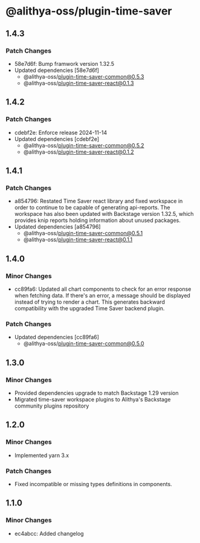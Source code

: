 # @alithya-oss/plugin-time-saver

## 1.4.3

### Patch Changes

- 58e7d6f: Bump framwork version 1.32.5
- Updated dependencies [58e7d6f]
  - @alithya-oss/plugin-time-saver-common@0.5.3
  - @alithya-oss/plugin-time-saver-react@0.1.3

## 1.4.2

### Patch Changes

- cdebf2e: Enforce release 2024-11-14
- Updated dependencies [cdebf2e]
  - @alithya-oss/plugin-time-saver-common@0.5.2
  - @alithya-oss/plugin-time-saver-react@0.1.2

## 1.4.1

### Patch Changes

- a854796: Restated Time Saver react library and fixed workspace in order to continue to be capable of generating api-reports. The workspace has also been updated with Backstage version 1.32.5, which provides knip reports holding information about unused packages.
- Updated dependencies [a854796]
  - @alithya-oss/plugin-time-saver-common@0.5.1
  - @alithya-oss/plugin-time-saver-react@0.1.1

## 1.4.0

### Minor Changes

- cc89fa6: Updated all chart components to check for an error response when fetching data. If there's an error, a message should be displayed instead of trying to render a chart. This generates backward compatibility with the upgraded Time Saver backend plugin.

### Patch Changes

- Updated dependencies [cc89fa6]
  - @alithya-oss/plugin-time-saver-common@0.5.0

## 1.3.0

### Minor Changes

- Provided dependencies upgrade to match Backstage 1.29 version
- Migrated time-saver workspace plugins to Alithya's Backstage community plugins repository

## 1.2.0

### Minor Changes

- Implemented yarn 3.x

### Patch Changes

- Fixed incompatible or missing types definitions in components.

## 1.1.0

### Minor Changes

- ec4abcc: Added changelog
